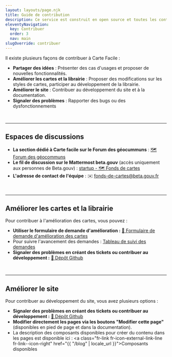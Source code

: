 ```yaml
---
layout: layouts/page.njk
title: Guide de contribution
description: Ce service est construit en open source et toutes les contributions sont les bienvenues !
eleventyNavigation:
  key: Contribuer
  order: 3
  nav: main
slugOverride: contribuer
---
```


Il existe plusieurs façons de contribuer à Carte Facile :

- **Partager des idées** : Présenter des cas d'usages et proposer de nouvelles fonctionnalités.
- **Améliorer les cartes et la librairie** : Proposer des modifications sur les styles de cartes, participer au développement de la librairie.
- **Améliorer le site** : Contribuer au développement du site et à la documentation.
- **Signaler des problèmes** : Rapporter des bugs ou des dysfonctionnements

<br>

---

## Espaces de discussions

- **La section dédié à Carte facile sur le Forum des géocummuns** : <a class="fr-link fr-icon-external-link-line fr-link--icon-right" href="https://forum.geocommuns.fr/c/fond-de-plans-styles-vectoriels/19">🗺️ Forum des géocommuns</a>
- **Le fil de discussion sur le Mattermost beta.gouv** (accès uniquement aux personnes de Beta.gouv) : <a class="fr-link fr-icon-external-link-line fr-link--icon-right" href="https://mattermost.incubateur.net/betagouv/channels/startup---fonds-de-carte">startup - 🗺️ Fonds de cartes</a>
- **L'adresse de contact de l'équipe** : ✉️ <fonds-de-cartes@beta.gouv.fr>

<br>

---

## Améliorer les cartes et la librairie

Pour contribuer à l'amélioration des cartes, vous pouvez :

- **Utiliser le formulaire de demande d'amélioration :** <a class="fr-link fr-icon-external-link-line fr-link--icon-right" href="https://romainronflette.notion.site/19a72e1e272a803f8ee9e1d2189c18db?pvs=105">📝 Formulaire de demande d'amélioration des cartes</a>
- Pour suivre l'avancement des demandes : <a class="fr-link fr-icon-external-link-line fr-link--icon-right" href="https://romainronflette.notion.site/Retours-et-suggestions-am-lioration-sur-les-styles-de-carte-du-services-Carte-facile-12172e1e272a80b5b9cac8ba0ca31fb8?pvs=4">Tableau de suivi des demandes</a>
- **Signaler des problèmes en créant des tickets ou contribuer au développement :** <a class="fr-link fr-icon-external-link-line fr-link--icon-right" href="https://github.com/fab-geocommuns/carte-facile">📂 Dépôt Github</a>

<br>

---

## Améliorer le site

Pour contribuer au développement du site, vous avez plusieurs options :

- **Signaler des problèmes en créant des tickets ou contribuer au développement :** <a class="fr-link fr-icon-external-link-line fr-link--icon-right" href="{{ metadata.repository_url }}/blob/main">📂 Dépôt Github</a>
- **Modifier directement les pages via les boutons "Modifier cette page"** (disponibles en pied de page et dans la documentation).
- La description des composants disponibles pour créer du contenu dans les pages est disponible ici : <a class="fr-link fr-icon-external-link-line fr-link--icon-right" href="{{ "/blog" | locale_url }}">Composants disponibles</a>